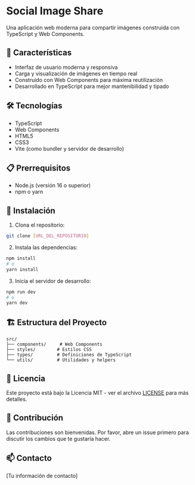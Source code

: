 # Social Image Share

Una aplicación web moderna para compartir imágenes construida con TypeScript y Web Components.

## 🚀 Características

- Interfaz de usuario moderna y responsiva
- Carga y visualización de imágenes en tiempo real
- Construido con Web Components para máxima reutilización
- Desarrollado en TypeScript para mejor mantenibilidad y tipado

## 🛠️ Tecnologías

- TypeScript
- Web Components
- HTML5
- CSS3
- Vite (como bundler y servidor de desarrollo)

## 📋 Prerrequisitos

- Node.js (versión 16 o superior)
- npm o yarn

## 🔧 Instalación

1. Clona el repositorio:
```bash
git clone [URL_DEL_REPOSITORIO]
```

2. Instala las dependencias:
```bash
npm install
# o
yarn install
```

3. Inicia el servidor de desarrollo:
```bash
npm run dev
# o
yarn dev
```

## 🏗️ Estructura del Proyecto

```
src/
├── components/     # Web Components
├── styles/        # Estilos CSS
├── types/         # Definiciones de TypeScript
└── utils/         # Utilidades y helpers
```

## 📝 Licencia

Este proyecto está bajo la Licencia MIT - ver el archivo [LICENSE](LICENSE) para más detalles.

## 👥 Contribución

Las contribuciones son bienvenidas. Por favor, abre un issue primero para discutir los cambios que te gustaría hacer.

## 📫 Contacto

[Tu información de contacto] 
